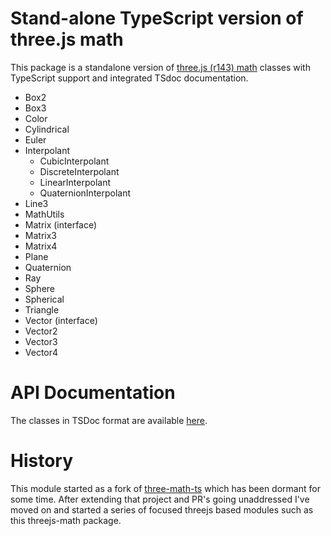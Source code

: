 # Stand-alone TypeScript version of three.js math

This package is a standalone version of [three.js (r143) math](https://threejs.org/docs/#api/en/math/Box2) classes with TypeScript support and integrated TSdoc documentation. 

* Box2
* Box3
* Color
* Cylindrical
* Euler
* Interpolant
  * CubicInterpolant
  * DiscreteInterpolant
  * LinearInterpolant
  * QuaternionInterpolant
* Line3
* MathUtils
* Matrix (interface)
* Matrix3
* Matrix4
* Plane
* Quaternion
* Ray
* Sphere
* Spherical
* Triangle
* Vector (interface)
* Vector2
* Vector3
* Vector4

# API Documentation
The classes in TSDoc format are available [here](https://ros2jsguy.github.io/threejs-math/index.html).

# History
This module started as a fork of [three-math-ts](https://github.com/chenhebing/three.math) which has been dormant for some time. After extending that project and PR's going unaddressed I've moved on and started a series of focused threejs based modules such as this threejs-math package.

